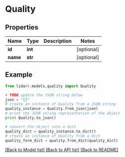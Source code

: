 # Quality


## Properties

Name | Type | Description | Notes
------------ | ------------- | ------------- | -------------
**id** | **int** |  | [optional] 
**name** | **str** |  | [optional] 

## Example

```python
from lidarr.models.quality import Quality

# TODO update the JSON string below
json = "{}"
# create an instance of Quality from a JSON string
quality_instance = Quality.from_json(json)
# print the JSON string representation of the object
print Quality.to_json()

# convert the object into a dict
quality_dict = quality_instance.to_dict()
# create an instance of Quality from a dict
quality_form_dict = quality.from_dict(quality_dict)
```
[[Back to Model list]](../README.md#documentation-for-models) [[Back to API list]](../README.md#documentation-for-api-endpoints) [[Back to README]](../README.md)


